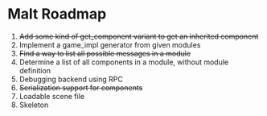 # Malt Roadmap

1. ~~Add some kind of get_component variant to get an inherited component~~
2. Implement a game_impl generator from given modules
3. ~~Find a way to list all possible messages in a module~~
4. Determine a list of all components in a module, without module definition
5. Debugging backend using RPC
6. ~~Serialization support for components~~
7. Loadable scene file
8. Skeleton